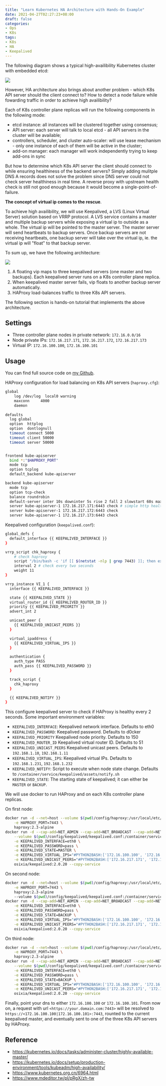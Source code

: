 ```yaml
---
title: "Learn Kubernetes HA Architecture with Hands-On Example"
date: 2021-04-27T02:27:23+08:00
draft: false
categories:
- Ops
- K8s
tags:
- K8s
- HA
- Keepalived
---
```

The following diagram shows a typical high-availibility Kubernetes cluster with embedded etcd: 

![](https://i.imgur.com/FwEzzWV.png)

However, HA architecture also brings about another problem - which K8s API server should the client connect to? How to detect a node failure while fowarding traffic in order to achieve high availibility?
<!--more-->

Each of K8s controller plane replicas will run the following components in the following mode:
- etcd instance: all instances will be clustered together using consensus;
- API server: each server will talk to local etcd - all API servers in the cluster will be available;
- controllers, scheduler, and cluster auto-scaler: will use lease mechanism - only one instance of each of them will be active in the cluster;
- add-on manager: each manager will work independently trying to keep add-ons in sync

But how to determine which K8s API server the client should connect to while ensuring healthiness of the backend servers? Simply adding mulitple DNS A records does not solve the problem since DNS server could not check server healthiness in real time. A reverse proxy with upstream health check is still not good enough because it would become a single-point-of-failure.

**The concept of virtual ip comes to the rescue**.

To achieve high availibility, we will use Keepalived, a LVS (Linux Virtual Server) solution based on VRRP protocol. A LVS service contains a master and multiple backup servers while exposing a virtual ip to outside as a whole. The virtual ip will be pointed to the master server. The master server will send heartbeats to backup servers. Once backup servers are not receiving heartbeats, one backup server will take over the virtual ip, ie. the virtual ip will "float" to that backup server.

To sum up, we have the following architecture:

![](https://i.imgur.com/FrwyxCQ.png)

1. A floating vip maps to three keepalived servers (one master and two backups). Each keepalived server runs on a K8s controller plane replica.
2. When keepalived master server fails, vip floats to another backup server automatically.
3. HAProxy load-balances traffic to three K8s API servers.

The following section is hands-on tutorial that implements the above architecture.
## Settings
- Three controller plane nodes in private network: `172.16.0.0/16`
- Node private IPs: `172.16.217.171`, `172.16.217.172`, `172.16.217.173`
- Virtual IP: `172.16.100.100`, `172.16.100.101`
## Usage
You can find full source code on [my Github](https://github.com/minghsu0107/k8s-ha).

HAProxy configuration for load balancing on K8s API servers (`haproxy.cfg`):
```bash
global
    log /dev/log  local0 warning
    maxconn     4000
    daemon
  
defaults
  log global
  option  httplog
  option  dontlognull
  timeout connect 5000
  timeout client 50000
  timeout server 50000


frontend kube-apiserver
  bind *:"$HAPROXY_PORT"
  mode tcp
  option tcplog
  default_backend kube-apiserver

backend kube-apiserver
  mode tcp
  option tcp-check
  balance roundrobin
  default-server inter 10s downinter 5s rise 2 fall 2 slowstart 60s maxconn 250 maxqueue 256 weight 100
  server kube-apiserver-1 172.16.217.171:6443 check # simple http health check
  server kube-apiserver-1 172.16.217.172:6443 check
  server kube-apiserver-1 172.16.217.173:6443 check
```

Keepalived configuration (`keepalived.conf`):
```bash
global_defs {
  default_interface {{ KEEPALIVED_INTERFACE }}
}

vrrp_script chk_haproxy {
    # check haproxy
    script "/bin/bash -c 'if [[ $(netstat -nlp | grep 7443) ]]; then exit 0; else exit 1; fi'"
    interval 2 # check every two seconds
    weight 11
}

vrrp_instance VI_1 {
  interface {{ KEEPALIVED_INTERFACE }}

  state {{ KEEPALIVED_STATE }}
  virtual_router_id {{ KEEPALIVED_ROUTER_ID }}
  priority {{ KEEPALIVED_PRIORITY }}
  advert_int 2

  unicast_peer {
    {{ KEEPALIVED_UNICAST_PEERS }}
  }

  virtual_ipaddress {
    {{ KEEPALIVED_VIRTUAL_IPS }}
  }

  authentication {
    auth_type PASS
    auth_pass {{ KEEPALIVED_PASSWORD }}
  }

  track_script {
    chk_haproxy
  }

  {{ KEEPALIVED_NOTIFY }}
}
```
This configure keepalived server to check if HAProxy is healthy every 2 seconds. Some important environment variables:
- `KEEPALIVED_INTERFACE`: Keepalived network interface. Defaults to eth0
- `KEEPALIVED_PASSWORD`: Keepalived password. Defaults to d0cker
- `KEEPALIVED_PRIORITY` Keepalived node priority. Defaults to 150
- `KEEPALIVED_ROUTER_ID` Keepalived virtual router ID. Defaults to 51
- `KEEPALIVED_UNICAST_PEERS` Keepalived unicast peers. Defaults to `192.168.1.10`, `192.168.1.11`
- `KEEPALIVED_VIRTUAL_IPS`: Keepalived virtual IPs. Defaults to `192.168.1.231`, `192.168.1.232`
- `KEEPALIVED_NOTIFY`: Script to execute when node state change. Defaults to `/container/service/keepalived/assets/notify.sh`
- `KEEPALIVED_STATE`: The starting state of keepalived; it can either be `MASTER` or `BACKUP`.

We will use docker to run HAProxy and on each K8s controller plane replicas.

On first node:
```bash
docker run -d --net=host --volume $(pwd)/config/haproxy:/usr/local/etc/haproxy \
    -e HAPROXY_PORT=7443 \
    haproxy:2.3-alpine
docker run -d --cap-add=NET_ADMIN --cap-add=NET_BROADCAST --cap-add=NET_RAW --net=host \
    --volume $(pwd)/config/keepalived/keepalived.conf:/container/service/keepalived/assets/keepalived.conf \
    -e KEEPALIVED_INTERFACE=eth0 \
    -e KEEPALIVED_PASSWORD=pass \
    -e KEEPALIVED_STATE=MASTER \
    -e KEEPALIVED_VIRTUAL_IPS="#PYTHON2BASH:['172.16.100.100', '172.16.100.101']" \
    -e KEEPALIVED_UNICAST_PEERS="#PYTHON2BASH:['172.16.217.171', '172.16.217.172', '172.16.217.173']" \
    osixia/keepalived:2.0.20 --copy-service
```
On second node:
```bash
docker run -d --net=host --volume $(pwd)/config/haproxy:/usr/local/etc/haproxy \
    -e HAPROXY_PORT=7443 \
    haproxy:2.3-alpine
    --volume $(pwd)/config/keepalived/keepalived.conf:/container/service/keepalived/assets/keepalived.conf \
docker run -d --cap-add=NET_ADMIN --cap-add=NET_BROADCAST --cap-add=NET_RAW --net=host \
    -e KEEPALIVED_INTERFACE=eth0 \
    -e KEEPALIVED_PASSWORD=pass \
    -e KEEPALIVED_STATE=BACKUP \
    -e KEEPALIVED_VIRTUAL_IPS="#PYTHON2BASH:['172.16.100.100', '172.16.100.101']" \
    -e KEEPALIVED_UNICAST_PEERS="#PYTHON2BASH:['172.16.217.171', '172.16.217.172', '172.16.217.173']" \
    osixia/keepalived:2.0.20 --copy-service
```
On third node:
```bash
docker run -d --net=host --volume $(pwd)/config/haproxy:/usr/local/etc/haproxy \
    -e HAPROXY_PORT=7443 \
    haproxy:2.3-alpine
docker run -d --cap-add=NET_ADMIN --cap-add=NET_BROADCAST --cap-add=NET_RAW --net=host \
    --volume $(pwd)/config/keepalived/keepalived.conf:/container/service/keepalived/assets/keepalived.conf \
    -e KEEPALIVED_INTERFACE=eth0 \
    -e KEEPALIVED_PASSWORD=pass \
    -e KEEPALIVED_STATE=BACKUP \
    -e KEEPALIVED_VIRTUAL_IPS="#PYTHON2BASH:['172.16.100.100', '172.16.100.101']" \
    -e KEEPALIVED_UNICAST_PEERS="#PYTHON2BASH:['172.16.217.171', '172.16.217.172', '172.16.217.173']" \
    osixia/keepalived:2.0.20 --copy-service
```
Finally, point your dns to either `172.16.100.100` or `172.16.100.101`. From now on, a request with url `<https://your.domain.com:7443>` will be resolved to `https://<172.16.100.100|172.16.100.101>:7443`, rounted to the current keepalived master, and eventually sent to one of the three K8s API servers by HAProxy.
## Reference
- https://kubernetes.io/docs/tasks/administer-cluster/highly-available-master/
- https://kubernetes.io/docs/setup/production-environment/tools/kubeadm/high-availability/
- https://www.kubernetes.org.cn/6964.html
- https://www.mdeditor.tw/pl/pRgX/zh-tw